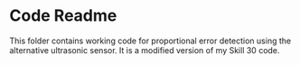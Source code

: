 # Code Readme

This folder contains working code for proportional error detection using the alternative ultrasonic sensor. It is a modified version of my Skill 30 code.
